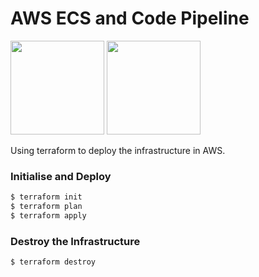 # AWS ECS and Code Pipeline
<img src="https://image-publiclink.s3.amazonaws.com/terraform.png" height="150"> <img src="https://image-publiclink.s3.amazonaws.com/aws-logo.png" height="150">

Using terraform to deploy the infrastructure in AWS.

### Initialise and Deploy

```sh
$ terraform init
$ terraform plan
$ terraform apply
```

### Destroy the Infrastructure

```sh
$ terraform destroy
```
